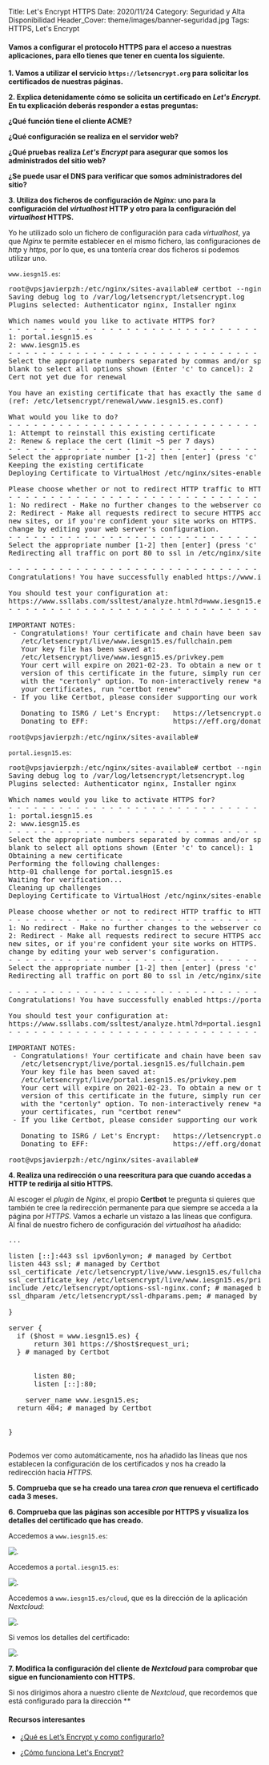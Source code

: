 Title: Let's Encrypt HTTPS
Date: 2020/11/24
Category: Seguridad y Alta Disponibilidad
Header_Cover: theme/images/banner-seguridad.jpg
Tags: HTTPS, Let's Encrypt

#### Vamos a configurar el protocolo HTTPS para el acceso a nuestras aplicaciones, para ello tienes que tener en cuenta los siguiente.

**1. Vamos a utilizar el servicio `https://letsencrypt.org` para solicitar los certificados de nuestras páginas.**



**2. Explica detenidamente cómo se solicita un certificado en *Let's Encrypt*. En tu explicación deberás responder a estas preguntas:**

**¿Qué función tiene el cliente ACME?**



**¿Qué configuración se realiza en el servidor web?**



**¿Qué pruebas realiza *Let's Encrypt* para asegurar que somos los administrados del sitio web?**



**¿Se puede usar el DNS para verificar que somos administradores del sitio?**




**3. Utiliza dos ficheros de configuración de *Nginx*: uno para la configuración del *virtualhost* HTTP y otro para la configuración del *virtualhost* HTTPS.**

Yo he utilizado solo un fichero de configuración para cada *virtualhost*, ya que *Nginx* te permite establecer en el mismo fichero, las configuraciones de *http* y *https*, por lo que, es una tontería crear dos ficheros si podemos utilizar uno.

`www.iesgn15.es`:

<pre>
root@vpsjavierpzh:/etc/nginx/sites-available# certbot --nginx
Saving debug log to /var/log/letsencrypt/letsencrypt.log
Plugins selected: Authenticator nginx, Installer nginx

Which names would you like to activate HTTPS for?
- - - - - - - - - - - - - - - - - - - - - - - - - - - - - - - - - - - - - - - -
1: portal.iesgn15.es
2: www.iesgn15.es
- - - - - - - - - - - - - - - - - - - - - - - - - - - - - - - - - - - - - - - -
Select the appropriate numbers separated by commas and/or spaces, or leave input
blank to select all options shown (Enter 'c' to cancel): 2
Cert not yet due for renewal

You have an existing certificate that has exactly the same domains or certificate name you requested and isn't close to expiry.
(ref: /etc/letsencrypt/renewal/www.iesgn15.es.conf)

What would you like to do?
- - - - - - - - - - - - - - - - - - - - - - - - - - - - - - - - - - - - - - - -
1: Attempt to reinstall this existing certificate
2: Renew & replace the cert (limit ~5 per 7 days)
- - - - - - - - - - - - - - - - - - - - - - - - - - - - - - - - - - - - - - - -
Select the appropriate number [1-2] then [enter] (press 'c' to cancel): 1
Keeping the existing certificate
Deploying Certificate to VirtualHost /etc/nginx/sites-enabled/aplicacionesiesgn.conf

Please choose whether or not to redirect HTTP traffic to HTTPS, removing HTTP access.
- - - - - - - - - - - - - - - - - - - - - - - - - - - - - - - - - - - - - - - -
1: No redirect - Make no further changes to the webserver configuration.
2: Redirect - Make all requests redirect to secure HTTPS access. Choose this for
new sites, or if you're confident your site works on HTTPS. You can undo this
change by editing your web server's configuration.
- - - - - - - - - - - - - - - - - - - - - - - - - - - - - - - - - - - - - - - -
Select the appropriate number [1-2] then [enter] (press 'c' to cancel): 2
Redirecting all traffic on port 80 to ssl in /etc/nginx/sites-enabled/aplicacionesiesgn.conf

- - - - - - - - - - - - - - - - - - - - - - - - - - - - - - - - - - - - - - - -
Congratulations! You have successfully enabled https://www.iesgn15.es

You should test your configuration at:
https://www.ssllabs.com/ssltest/analyze.html?d=www.iesgn15.es
- - - - - - - - - - - - - - - - - - - - - - - - - - - - - - - - - - - - - - - -

IMPORTANT NOTES:
 - Congratulations! Your certificate and chain have been saved at:
   /etc/letsencrypt/live/www.iesgn15.es/fullchain.pem
   Your key file has been saved at:
   /etc/letsencrypt/live/www.iesgn15.es/privkey.pem
   Your cert will expire on 2021-02-23. To obtain a new or tweaked
   version of this certificate in the future, simply run certbot again
   with the "certonly" option. To non-interactively renew *all* of
   your certificates, run "certbot renew"
 - If you like Certbot, please consider supporting our work by:

   Donating to ISRG / Let's Encrypt:   https://letsencrypt.org/donate
   Donating to EFF:                    https://eff.org/donate-le

root@vpsjavierpzh:/etc/nginx/sites-available#
</pre>

`portal.iesgn15.es`:

<pre>
root@vpsjavierpzh:/etc/nginx/sites-available# certbot --nginx
Saving debug log to /var/log/letsencrypt/letsencrypt.log
Plugins selected: Authenticator nginx, Installer nginx

Which names would you like to activate HTTPS for?
- - - - - - - - - - - - - - - - - - - - - - - - - - - - - - - - - - - - - - - -
1: portal.iesgn15.es
2: www.iesgn15.es
- - - - - - - - - - - - - - - - - - - - - - - - - - - - - - - - - - - - - - - -
Select the appropriate numbers separated by commas and/or spaces, or leave input
blank to select all options shown (Enter 'c' to cancel): 1
Obtaining a new certificate
Performing the following challenges:
http-01 challenge for portal.iesgn15.es
Waiting for verification...
Cleaning up challenges
Deploying Certificate to VirtualHost /etc/nginx/sites-enabled/drupal.conf

Please choose whether or not to redirect HTTP traffic to HTTPS, removing HTTP access.
- - - - - - - - - - - - - - - - - - - - - - - - - - - - - - - - - - - - - - - -
1: No redirect - Make no further changes to the webserver configuration.
2: Redirect - Make all requests redirect to secure HTTPS access. Choose this for
new sites, or if you're confident your site works on HTTPS. You can undo this
change by editing your web server's configuration.
- - - - - - - - - - - - - - - - - - - - - - - - - - - - - - - - - - - - - - - -
Select the appropriate number [1-2] then [enter] (press 'c' to cancel): 2
Redirecting all traffic on port 80 to ssl in /etc/nginx/sites-enabled/drupal.conf

- - - - - - - - - - - - - - - - - - - - - - - - - - - - - - - - - - - - - - - -
Congratulations! You have successfully enabled https://portal.iesgn15.es

You should test your configuration at:
https://www.ssllabs.com/ssltest/analyze.html?d=portal.iesgn15.es
- - - - - - - - - - - - - - - - - - - - - - - - - - - - - - - - - - - - - - - -

IMPORTANT NOTES:
 - Congratulations! Your certificate and chain have been saved at:
   /etc/letsencrypt/live/portal.iesgn15.es/fullchain.pem
   Your key file has been saved at:
   /etc/letsencrypt/live/portal.iesgn15.es/privkey.pem
   Your cert will expire on 2021-02-23. To obtain a new or tweaked
   version of this certificate in the future, simply run certbot again
   with the "certonly" option. To non-interactively renew *all* of
   your certificates, run "certbot renew"
 - If you like Certbot, please consider supporting our work by:

   Donating to ISRG / Let's Encrypt:   https://letsencrypt.org/donate
   Donating to EFF:                    https://eff.org/donate-le

root@vpsjavierpzh:/etc/nginx/sites-available#
</pre>


**4. Realiza una redirección o una reescritura para que cuando accedas a HTTP te redirija al sitio HTTPS.**

Al escoger el *plugin* de *Nginx*, el propio **Certbot** te pregunta si quieres que también te cree la redirección permanente para que siempre se acceda a la página por *HTTPS*. Vamos a echarle un vistazo a las líneas que configura. Al final de nuestro fichero de configuración del *virtualhost* ha añadido:

<pre>
...

listen [::]:443 ssl ipv6only=on; # managed by Certbot
listen 443 ssl; # managed by Certbot
ssl_certificate /etc/letsencrypt/live/www.iesgn15.es/fullchain.pem; # managed by Certbot
ssl_certificate_key /etc/letsencrypt/live/www.iesgn15.es/privkey.pem; # managed by Certbot
include /etc/letsencrypt/options-ssl-nginx.conf; # managed by Certbot
ssl_dhparam /etc/letsencrypt/ssl-dhparams.pem; # managed by Certbot

}

server {
  if ($host = www.iesgn15.es) {
      return 301 https://$host$request_uri;
  } # managed by Certbot


      listen 80;
      listen [::]:80;

    server_name www.iesgn15.es;
  return 404; # managed by Certbot


}

</pre>

Podemos ver como automáticamente, nos ha añadido las líneas que nos establecen la configuración de los certificados y nos ha creado la redirección hacia *HTTPS*.

**5. Comprueba que se ha creado una tarea *cron* que renueva el certificado cada 3 meses.**



**6. Comprueba que las páginas son accesible por HTTPS y visualiza los detalles del certificado que has creado.**

Accedemos a `www.iesgn15.es`:

![.](images/sad_lets_encrypt_HTTPS/www.iesgn15.es.png)

Accedemos a `portal.iesgn15.es`:

![.](images/sad_lets_encrypt_HTTPS/portal.iesgn15.es.png)

Accedemos a `www.iesgn15.es/cloud`, que es la dirección de la aplicación *Nextcloud*:

![.](images/sad_lets_encrypt_HTTPS/nextcloud.png)

Si vemos los detalles del certificado:

![.](images/sad_lets_encrypt_HTTPS/certificado.png)

**7. Modifica la configuración del cliente de *Nextcloud* para comprobar que sigue en funcionamiento con HTTPS.**

Si nos dirigimos ahora a nuestro cliente de *Nextcloud*, que recordemos que está configurado para la dirección **


#### Recursos interesantes

- [¿Qué es Let’s Encrypt y como configurarlo?](https://medium.com/@alonsus91/que-es-lets-encrypt-y-como-configurarlo-dae155f62a57)

- [¿Cómo funciona Let's Encrypt?](https://letsencrypt.org/es/how-it-works/)
